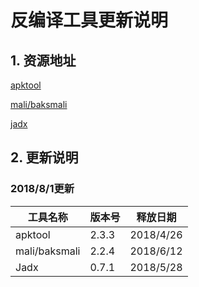 # 反编译工具更新说明

## 1. 资源地址

[apktool](https://ibotpeaches.github.io/Apktool/)

[mali/baksmali](https://bitbucket.org/JesusFreke/smali/downloads/)

[jadx](https://github.com/skylot/jadx/releases/)



## 2. 更新说明



### 2018/8/1更新

| 工具名称      | 版本号 | 释放日期  |
| ------------- | ------ | --------- |
| apktool       | 2.3.3  | 2018/4/26 |
| mali/baksmali | 2.2.4  | 2018/6/12 |
| Jadx          | 0.7.1  | 2018/5/28 |

